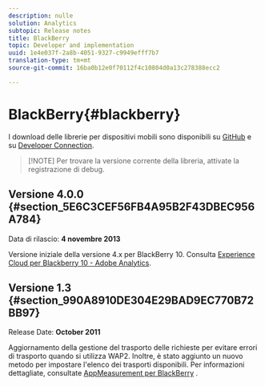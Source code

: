 ```yaml
---
description: nulle
solution: Analytics
subtopic: Release notes
title: BlackBerry
topic: Developer and implementation
uuid: 1e4e037f-2a8b-4051-9327-c9949efff7b7
translation-type: tm+mt
source-git-commit: 16ba0b12e0f70112f4c10804d0a13c278388ecc2

---
```



# BlackBerry{#blackberry}

I download delle librerie per dispositivi mobili sono disponibili su [GitHub](https://github.com/Adobe-Marketing-Cloud/mobile-services) e su [Developer Connection](https://marketing.adobe.com/developer/gallery/marketing-cloud-for-blackberry-10-adobe-analytics).

> [!NOTE] Per trovare la versione corrente della libreria, attivate la registrazione di debug.

## Versione 4.0.0 {#section_5E6C3CEF56FB4A95B2F43DBEC956A784}

Data di rilascio: **4 novembre 2013**

Versione iniziale della versione 4.x per BlackBerry 10. Consulta [Experience Cloud per Blackberry 10 - Adobe Analytics](https://marketing.adobe.com/developer/gallery/marketing-cloud-for-blackberry-10-adobe-analytics).

## Versione 1.3 {#section_990A8910DE304E29BAD9EC770B72BB97}

Release Date: **October 2011**

Aggiornamento della gestione del trasporto delle richieste per evitare errori di trasporto quando si utilizza WAP2. Inoltre, è stato aggiunto un nuovo metodo per impostare l'elenco dei trasporti disponibili. Per informazioni dettagliate, consultate [AppMeasurement per BlackBerry](https://marketing.adobe.com/resources/help/en_US/sc/appmeasurement/blackberry/oms_sc_appmeasure_blackberry.pdf) .
